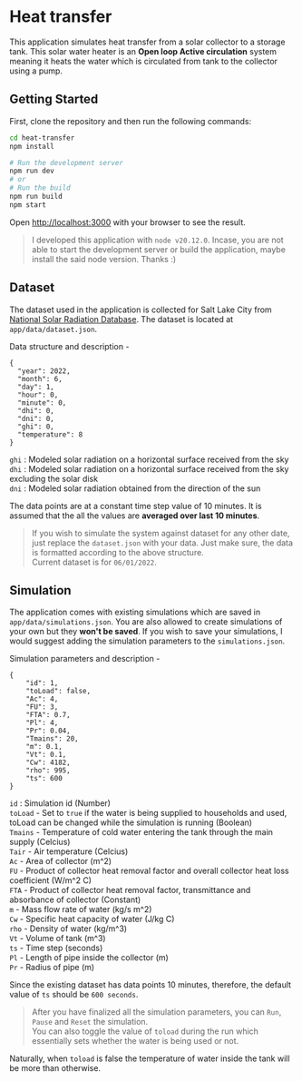 # Heat transfer

This application simulates heat transfer from a solar collector to a storage tank. This solar water heater is an <b>Open loop Active circulation</b> system meaning it heats the water which is circulated from tank to the collector using a pump.

## Getting Started

First, clone the repository and then run the following commands:

```bash
cd heat-transfer
npm install

# Run the development server
npm run dev
# or
# Run the build
npm run build
npm start
```

Open [http://localhost:3000](http://localhost:3000) with your browser to see the result.

> I developed this application with `node v20.12.0`. Incase, you are not able to start the development server or build the application, maybe install the said node version. Thanks :)

## Dataset

The dataset used in the application is collected for Salt Lake City from [National Solar Radiation Database](https://nsrdb.nrel.gov/). The dataset is located at `app/data/dataset.json`.

Data structure and description -

```
{
  "year": 2022,
  "month": 6,
  "day": 1,
  "hour": 0,
  "minute": 0,
  "dhi": 0,
  "dni": 0,
  "ghi": 0,
  "temperature": 8
}
```

`ghi` : Modeled solar radiation on a horizontal surface received from the sky<br>
`dhi` : Modeled solar radiation on a horizontal surface received from the sky excluding the solar disk<br>
`dni` : Modeled solar radiation obtained from the direction of the sun

The data points are at a constant time step value of 10 minutes. It is assumed that the all the values are <b>averaged over last 10 minutes</b>.

> If you wish to simulate the system against dataset for any other date, just replace the `dataset.json` with your data. Just make sure, the data is formatted according to the above structure.<br>
> Current dataset is for `06/01/2022`.

## Simulation

The application comes with existing simulations which are saved in `app/data/simulations.json`. You are also allowed to create simulations of your own but they <b>won't be saved</b>. If you wish to save your simulations, I would suggest adding the simulation parameters to the `simulations.json`.

Simulation parameters and description -

```
{
    "id": 1,
    "toLoad": false,
    "Ac": 4,
    "FU": 3,
    "FTA": 0.7,
    "Pl": 4,
    "Pr": 0.04,
    "Tmains": 20,
    "m": 0.1,
    "Vt": 0.1,
    "Cw": 4182,
    "rho": 995,
    "ts": 600
}
```

`id` : Simulation id (Number) <br>
`toLoad` - Set to `true` if the water is being supplied to households and used, toLoad can be changed while the simulation is running (Boolean) <br>
`Tmains` - Temperature of cold water entering the tank through the main supply (Celcius) <br>
`Tair` - Air temperature (Celcius) <br>
`Ac` - Area of collector (m^2) <br>
`FU` - Product of collector heat removal factor and overall collector heat loss coefficient (W/m^2 C) <br>
`FTA` - Product of collector heat removal factor, transmittance and absorbance of collector (Constant) <br>
`m` - Mass flow rate of water (kg/s m^2) <br>
`Cw` - Specific heat capacity of water (J/kg C) <br>
`rho` - Density of water (kg/m^3) <br>
`Vt` - Volume of tank (m^3) <br>
`ts` - Time step (seconds) <br>
`Pl` - Length of pipe inside the collector (m) <br>
`Pr` - Radius of pipe (m) <br>

Since the existing dataset has data points 10 minutes, therefore, the default value of `ts` should be `600 seconds`.

> After you have finalized all the simulation parameters, you can `Run`, `Pause` and `Reset` the simulation.<br>
> You can also toggle the value of `toload` during the run which essentially sets whether the water is being used or not.

Naturally, when `toload` is false the temperature of water inside the tank will be more than otherwise.
